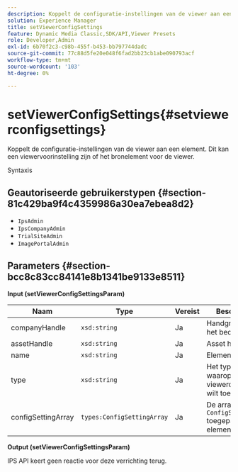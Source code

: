 ```yaml
---
description: Koppelt de configuratie-instellingen van de viewer aan een element. Dit kan een viewervoorinstelling zijn of het bronelement voor de viewer.
solution: Experience Manager
title: setViewerConfigSettings
feature: Dynamic Media Classic,SDK/API,Viewer Presets
role: Developer,Admin
exl-id: 6b70f2c3-c98b-455f-b453-bb797744dadc
source-git-commit: 77c88d5fe20e048f6fad2bb23cb1abe090793acf
workflow-type: tm+mt
source-wordcount: '103'
ht-degree: 0%

---
```


# setViewerConfigSettings{#setviewerconfigsettings}

Koppelt de configuratie-instellingen van de viewer aan een element. Dit kan een viewervoorinstelling zijn of het bronelement voor de viewer.

Syntaxis

## Geautoriseerde gebruikerstypen {#section-81c429ba9f4c4359986a30ea7ebea8d2}

* `IpsAdmin`
* `IpsCompanyAdmin`
* `TrialSiteAdmin`
* `ImagePortalAdmin`

## Parameters {#section-bcc8c83cc84141e8b1341be9133e8511}

**Input (setViewerConfigSettingsParam)**

| Naam | Type | Vereist | Beschrijving |
|---|---|---|---|
| companyHandle | `xsd:string` | Ja | Handgreep aan het bedrijf. |
| assetHandle | `xsd:string` | Ja | Asset handle. |
| name | `xsd:string` | Ja | Elementnaam. |
| type | `xsd:string` | Ja | Het type element waarop u de viewerconfiguratie wilt toepassen. |
| configSettingArray | `types:ConfigSettingArray` | Ja | De array van `ConfigSettings` toegepast op het element.. |

**Output (setViewerConfigSettingsParam)**

IPS API keert geen reactie voor deze verrichting terug.
